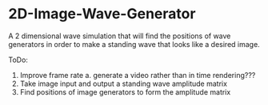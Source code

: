 # 2D-Image-Wave-Generator
A 2 dimensional wave simulation that will find the positions of wave generators in order to make a standing wave that looks like a desired image.

ToDo:
1. Improve frame rate
  a. generate a video rather than in time rendering???
3. Take image input and output a standing wave amplitude matrix
4. Find positions of image generators to form the amplitude matrix

